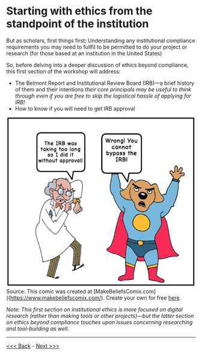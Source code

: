 # Starting with ethics from the standpoint of the institution

But as scholars, first things first:
Understanding any institutional compliance requirements you may need to fullfil to be permitted to do your project or research (for those based at an institution in the United States)  

So, before delving into a deeper discussion of ethics beyond compliance, this first section of the workshop will address:  

* The Belmont Report and Institutional Review Board (IRB)—a brief history of them and their intentions *their core principals may be useful to think through even if you are free to skip the logistical hassle of applying for IRB!*    
* How to know if you will need to get IRB approval  

![a man in a lab coat pointing to his watch and saying "the IRB was taking too long so I did it without approval!" and then a super-hero dog with its arms in the air exclaiming "wrong! you can't bypass the IRB!"](../images/irbcomix.png)  
Source: This comic was created at [MakeBeliefsComix.com]((https://www.makebeliefscomix.com/). Create your own for free [here](https://www.makebeliefscomix.com/).  
   
*Note: This first section on institutional ethics is more focused on digital research (rather than making tools or other projects)—but the latter section on ethics beyond compliance touches upon issues concerning researching and tool-building as well.* 

******

[<<< Back](introduction.md) - [Next >>>](belmont.md)




